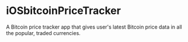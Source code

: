 # iOSbitcoinPriceTracker
A Bitcoin price tracker app that gives user's latest Bitcoin price data in all the popular, traded currencies.
